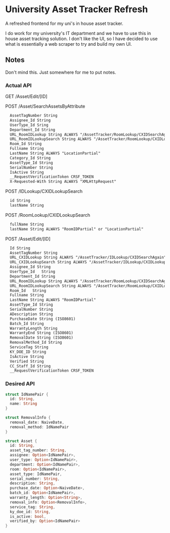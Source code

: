 # University Asset Tracker Refresh

A refreshed frontend for my uni's in house asset tracker.

I do work for my university's IT department and we have to use this in house
asset tracking solution. I don't like the UI, so I have decided to use what is
essentially a web scraper to try and build my own UI.

## Notes

Don't mind this. Just somewhere for me to put notes.

### Actual API

GET /Asset/Edit/[ID]

POST /Asset/SearchAssetsByAttribute

```txt
  AssetTagNumber String
  Assignee_Id String
  UserType_Id Sring
  Department_Id String
  URL_RoomIDLookup String ALWAYS "/AssetTracker/RoomLookup/CXIDSearchAgain?viewName=LocationPartial"
  URL_RoomIDLookupSearch String ALWAYS "/AssetTracker/RoomLookup/CXIDLookupSearch"
  Room_Id String
  Fullname String
  LastName String ALWAYS "LocationPartial"
  Category_Id String
  AssetType_Id String
  SerialNumber String
  IsActive String
  __RequestVerificationToken CRSF_TOKEN
  X-Requested-With String ALWAYS "XMLHttpRequest"
```

POST /IDLookup/CXIDLookupSearch

```txt
  id String
  lastName String
```

POST /RoomLookup/CXIDLookupSearch

```txt
  fullName String
  lastName String ALWAYS "RoomIDPartial" or "LocationPartial"
```

POST /Asset/Edit/[ID]

```txt
  Id String
  AssetTagNumber String
  URL_CXIDLookup String ALWAYS "/AssetTracker/IDLookup/CXIDSearchAgain"
  URL_CXIDLookupSearch String ALWAYS "/AssetTracker/IDLookup/CXIDLookupSearch"
  Assignee_Id String
  UserType_Id	String
  Department_Id	String
  URL_RoomIDLookup String ALWAYS "/AssetTracker/RoomLookup/CXIDSearchAgain?viewName=RoomIDPartial"
  URL_RoomIDLookupSearch String ALWAYS "/AssetTracker/RoomLookup/CXIDLookupSearch"
  Room_Id	String
  Fullname String
  LastName String ALWAYS "RoomIDPartial"
  AssetType_Id String
  SerialNumber String
  ADescription String
  PurchaseDate String (ISO8601)
  Batch_Id String
  WarrantyLength String
  WarrantyEnd String (ISO8601)
  RemovalDate String (ISO8601)
  RemovalMethod_Id String
  ServiceTag String
  KY_DOE_ID String
  IsActive String
  Verified String
  CC_Staff_Id String
  __RequestVerificationToken CRSF_TOKEN
```

### Desired API

```rust
struct IdNamePair {
  id: String,
  name: String
}

struct RemovalInfo {
  removal_date: NaiveDate,
  removal_method: IdNamePair
}

struct Asset {
  id: String,
  asset_tag_number: String,
  assignee: Option<IdNamePair>,
  user_type: Option<IdNamePair>,
  department: Option<IdNamePair>,
  room: Option<IdNamePair>,
  asset_type: IdNamePair,
  serial_number: String,
  description: String,
  purchase_date: Option<NaiveDate>,
  batch_id: Option<IdNamePair>,
  warranty_length: Option<String>,
  removal_info: Option<RemovalInfo>,
  service_tag: String,
  ky_doe_id: String,
  is_active: bool,
  verified_by: Option<IdNamePair>
}
```
